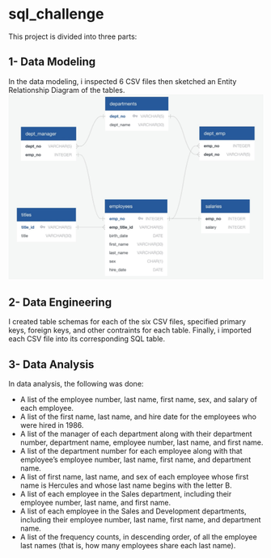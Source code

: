 # sql_challenge
This project is divided into three parts:

## 1- Data Modeling
In the data modeling, i inspected 6 CSV files then sketched an Entity Relationship Diagram of the tables.
![Alt text](images/ERD.png)

## 2- Data Engineering
I created table schemas for each of the six CSV files, specified primary keys, foreign keys, and other contraints for each table. Finally, i imported each CSV file into its corresponding SQL table.

## 3- Data Analysis
In data analysis, the following was done:
 - A list of the employee number, last name, first name, sex, and salary of each employee.
 - A list of the first name, last name, and hire date for the employees who were hired in 1986.
 - A list of the manager of each department along with their department number, department name, employee number, last name, and first name.
 - A list of the department number for each employee along with that employee’s employee number, last name, first name, and department name.
 - A list of first name, last name, and sex of each employee whose first name is Hercules and whose last name begins with the letter B.
 - A list of each employee in the Sales department, including their employee number, last name, and first name.
 - A list of each employee in the Sales and Development departments, including their employee number, last name, first name, and department name.
 - A list of the frequency counts, in descending order, of all the employee last names (that is, how many employees share each last name).
